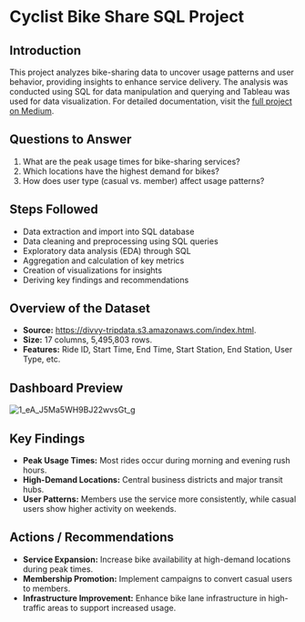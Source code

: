 
# Cyclist Bike Share SQL Project

## Introduction
This project analyzes bike-sharing data to uncover usage patterns and user behavior, providing insights to enhance service delivery. The analysis was conducted using SQL for data manipulation and querying and Tableau was used for data visualization. For detailed documentation, visit the [full project on Medium](https://medium.com/@chelagattabitha6/cyclist-bike-sharing-sql-project-ff4822d76836).

## Questions to Answer
1. What are the peak usage times for bike-sharing services?
2. Which locations have the highest demand for bikes?
3. How does user type (casual vs. member) affect usage patterns?

## Steps Followed
- Data extraction and import into SQL database
- Data cleaning and preprocessing using SQL queries
- Exploratory data analysis (EDA) through SQL
- Aggregation and calculation of key metrics
- Creation of visualizations for insights
- Deriving key findings and recommendations

## Overview of the Dataset
- **Source:** https://divvy-tripdata.s3.amazonaws.com/index.html.
- **Size:** 17 columns, 5,495,803 rows.
- **Features:** Ride ID, Start Time, End Time, Start Station, End Station, User Type, etc.

## Dashboard Preview
![1_eA_J5Ma5WH9BJ22wvsGt_g](https://github.com/TabithaChelagat/Cyclist_Bike_Share_SQL_Project/assets/112205355/da20362e-f981-4e4d-9f48-736956df2c84)


## Key Findings
- **Peak Usage Times:** Most rides occur during morning and evening rush hours.
- **High-Demand Locations:** Central business districts and major transit hubs.
- **User Patterns:** Members use the service more consistently, while casual users show higher activity on weekends.

## Actions / Recommendations
- **Service Expansion:** Increase bike availability at high-demand locations during peak times.
- **Membership Promotion:** Implement campaigns to convert casual users to members.
- **Infrastructure Improvement:** Enhance bike lane infrastructure in high-traffic areas to support increased usage.


